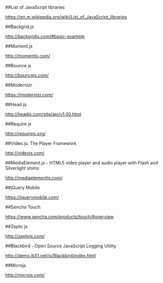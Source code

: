 ﻿##List of JavaScript libraries

https://en.m.wikipedia.org/wiki/List_of_JavaScript_libraries

##Backgrid.js

http://backgridjs.com/#basic-example

##Moment.js

http://momentjs.com/

##Bounce js

http://bouncejs.com/

##Modernizr

https://modernizr.com/

##Head js

http://headjs.com/site/api/v1.00.html

##Require js

http://requirejs.org/

##Video.js: The Player Framework

http://videojs.com/

##MediaElement.js - HTML5 video player and audio player with Flash and Silverlight shims

http://mediaelementjs.com/

##jQuery Mobile

https://jquerymobile.com/

##Sencha Touch

https://www.sencha.com/products/touch/#overview

##Zepto js

http://zeptojs.com/

##Blackbird - Open Source JavaScript Logging Utility

http://demo.jb51.net/js/Blackbird/index.html

##Microjs

http://microjs.com/













